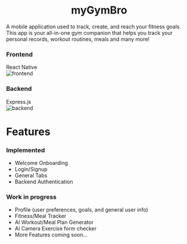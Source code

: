 <h1 align="center">
  myGymBro
</h1>

<p>A mobile application used to track, create, and reach your fitness goals. This app is your all-in-one gym companion that helps you track your personal records, workout routines, meals and many more!</p>

### Frontend
React Native
<br>
![frontend](https://skillicons.dev/icons?i=js,react,tailwind,nodejs)

### Backend
Express.js
<br>
![backend](https://skillicons.dev/icons?i=js,express,mongodb,nodejs)

# Features

### Implemented

- Welcome Onboarding
- Login/Signup
- General Tabs
- Backend Authentication

### Work in progress

- Profile (user preferences, goals, and general user info)
- Fitness/Meal Tracker
- AI Workout/Meal Plan Generator
- AI Camera Exercise form checker
- More Features coming soon...
